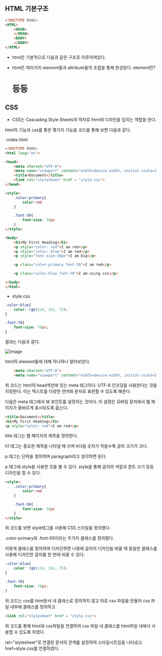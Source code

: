## HTML 기본구조

```html
<!DOCTYPE html>
<HTML>
    <HEAD> 
    </HEAD>
    <BODY>
    </BODY>
</HTML>
```

- html은 기본적으로 다음과 같은 구조로 이루어져있다.

- html은 여러가지 element들과 attribute들의 조합을 통해 완성된다. element란? <h1> <p> 등등

## CSS

- CSS는 Cascading Style Sheets의 약자로 html에 디자인을 입히는 역할을 한다.

html의 기능과 css를 통한 몇가지 기능을 코드를 통해 보면 다음과 같다.


-index.html

```html
<!DOCTYPE html>
<html lang="en">

<head>
    <meta charset="UTF-8">
    <meta name="viewport" content="width=device-width, initial-scale=1.0">
    <title>Document</title>
    <link rel="stylesheet" href = "style.css">
</head>

<style>
    .color-primary{
        color:red
    }

    .font-50{
        font-size: 30px
    }
</style>

<body>
    <h1>My First Heading</h1>
    <p style="color: red">I am red</p>
    <p style="color: blue">I am red</p>
    <p style="font-size:30px">I am big</p>

    <p class="color-primary font-50">I am red</p>

    <p class="color-blue font-70">I am using css</p>

</body>
</html>
```

- style.css

```css
.color-blue{
    color: rgb(114, 161, 75);
}

.font-70{
    font-size: 70px;
}
```

결과는 다음과 같다.

![image](https://github.com/Jaeboong/Study/assets/158824294/41f87fc8-4338-4b94-8624-b263978c7249)


html의 element들에 대해 하나하나 알아보았다.

```html
    <meta charset="UTF-8">
    <meta name="viewport" content="width=device-width, initial-scale=1.0">
```

위 코드는 html의 head섹션에 있는 meta 태그이다. UTF-8 인코딩을 사용한다는 것을 지정한다. 이는 텍스트를 다양한 언어와 문자로 표현할 수 있도록 해준다.

다음은 meta 태그에서 뷰 포인트를 설정하는 것이다. 이 설정은 모바일 장치에서 웹 페이지가 올바르게 표시되도록 돕는다.

```html
<title>Document</title>
<h1>My First Heading</h1>
<p style="color: red">I am red</p>
```

title 태그는 웹 페이지의 제목을 정의한다.

h1 태그는 중요한 제목을 나타낼 때 쓰며 h다음 숫자가 작을수록 글자 크기가 크다.

p 태그는 단락을 정의하며 paragraph라고 생각하면 된다.

p 태그에 style을 사용한 것을 볼 수 있다. style을 통해 글자의 색깔과 폰트 크기 등등 디자인을 할 수 있다.


```html
<style>
    .color-primary{
        color:red
    }

    .font-50{
        font-size: 30px
    }
</style>
```

위 코드를 보면 style태그를 사용해 CSS 스타일을 정의했다.

.color-primary와 .font-50이라는 두가지 클래스를 정의했다.

이렇게 클래스를 정의하여 디자인하면 나중에 글자의 디자인을 바꿀 때 동일한 클래스를 사용해 디자인한 글자를 한 번에 바꿀 수 있다.

```css
.color-blue{
    color: rgb(114, 161, 75);
}

.font-70{
    font-size: 70px;
}
```

위 코드는 css를 html문서 내 클래스로 정의하지 않고 따로 css 파일을 만들어 css 파일 내부에 클래스를 정의하고 

```html
<link rel="stylesheet" href = "style.css">
```

위 코드를 통해 html과 css파일을 연결하여 css 파일 내 클래스를 html파일 내에서 사용할 수 있도록 하였다.

rel="stylesheet"로 연결된 문서의 관계를 설정하여 스타일시트임을 나타냈고 href=style.css를 연결하였다.

